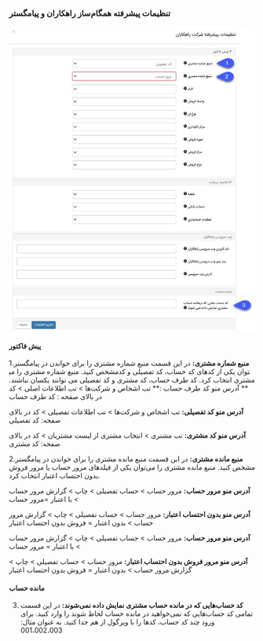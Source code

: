 ### تنظیمات پیشرفته همگام‌ساز راهکاران و پیامگستر

![](hamgaamsazRahkaran.jpg)

#### پیش فاکتور

1.**منبع شماره مشتری:** در این قسمت منبع شماره مشتری را برای خواندن در پیامگستر مشخص کنید. منبع شماره مشتری را می‎توان  یکی از کدهای کد حساب، کد تفصیلی و کد مشتری انتخاب کرد. کد طرف حساب، کد مشتری و کد تفصیلی می توانند یکسان نباشند.
**
آدرس منو کد طرف حساب :** تب اشخاص و شرکت‌ها > تب اطلاعات اصلی > کد در بالای صفحه : کد طرف حساب

**آدرس منو کد تفصیلی:** تب اشخاص و شرکت‌ها > تب اطلاعات تفصیلی > کد در بالای صفحه: کد تفصیلی

**آدرس منو کد مشتری:** تب مشتری > انتخاب مشتری از لیست مشتریان > کد در بالای صفحه: کد مشتری

2.**منبع مانده مشتری:** در این قسمت منبع مانده مشتری را برای خواندن در پیامگستر مشخص کنید. منبع مانده مشتری را می‌توان یکی از فیلدهای مرور حساب یا مرور فروش بدون احتساب اعتبار انتخاب کرد.

**آدرس منو مرور حساب:** مرور حساب > حساب تفصیلی > چاپ > گزارش مرور حساب > با اعتبار  =مرور حساب

**آدرس منو بدون احتساب اعتبار:** مرور حساب > حساب تفصیلی > چاپ > گزارش مرور حساب > بدون اعتبار = فروش بدون احتساب اعتبار

**آدرس منو مرور حساب:** مرور حساب > حساب تفصیلی > چاپ > گزارش مرور حساب > با اعتبار = مرور حساب

**آدرس منو مرور فروش بدون احتساب اعتبار:** مرور حساب > حساب تفصیلی > چاپ > گزارش مرور حساب > بدون اعتبار = فروش بدون احتساب اعتبار

#### مانده حساب

3.	**کد حساب‌هایی که در مانده حساب مشتری نمایش داده نمی‌شوند:** در این قسمت تمامی کد‍ حساب‌هایی که نمی‌خواهید در مانده حساب لحاظ شوند را وارد کنید. برای ورود چند کد حساب، کدها را با ویرگول از هم جدا کنید. به عنوان مثال: 001،002،003

